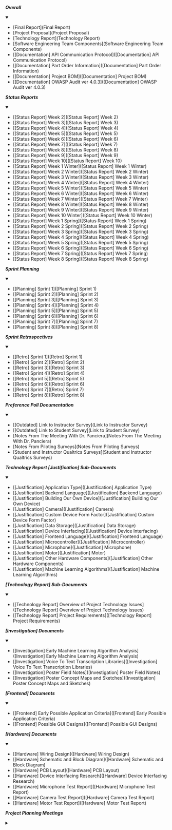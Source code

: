 ***Overall***
<details open><summary></summary>

- [Final Report](Final Report)
- [Project Proposal](Project Proposal)
- [Technology Report](Technology Report)
- [Software Engineering Team Components](Software Engineering Team Components)
- [[Documentation] API Communication Protocol]([Documentation] API Communication Protocol)
- [[Documentation] Part Order Information]([Documentation] Part Order Information)
- [[Documentation] Project BOM]([Documentation] Project BOM)
- [[Documentation] OWASP Audit ver 4.0.3]([Documentation] OWASP Audit ver 4.0.3)
</details>

***Status Reports***
<details open><summary></summary>

- [[Status Report] Week 2]([Status Report] Week 2)  
- [[Status Report] Week 3]([Status Report] Week 3)  
- [[Status Report] Week 4]([Status Report] Week 4)  
- [[Status Report] Week 5]([Status Report] Week 5)  
- [[Status Report] Week 6]([Status Report] Week 6) 
- [[Status Report] Week 7]([Status Report] Week 7)   
- [[Status Report] Week 8]([Status Report] Week 8)   
- [[Status Report] Week 9]([Status Report] Week 9)
- [[Status Report] Week 10]([Status Report] Week 10)
- [[Status Report] Week 1 Winter]([Status Report] Week 1 Winter)
- [[Status Report] Week 2 Winter]([Status Report] Week 2 Winter)
- [[Status Report] Week 3 Winter]([Status Report] Week 3 Winter)
- [[Status Report] Week 4 Winter]([Status Report] Week 4 Winter)
- [[Status Report] Week 5 Winter]([Status Report] Week 5 Winter)
- [[Status Report] Week 6 Winter]([Status Report] Week 6 Winter)
- [[Status Report] Week 7 Winter]([Status Report] Week 7 Winter)
- [[Status Report] Week 8 Winter]([Status Report] Week 8 Winter)
- [[Status Report] Week 9 Winter]([Status Report] Week 9 Winter)
- [[Status Report] Week 10 Winter]([Status Report] Week 10 Winter)
- [[Status Report] Week 1 Spring]([Status Report] Week 1 Spring)
- [[Status Report] Week 2 Spring]([Status Report] Week 2 Spring)
- [[Status Report] Week 3 Spring]([Status Report] Week 3 Spring)
- [[Status Report] Week 4 Spring]([Status Report] Week 4 Spring)
- [[Status Report] Week 5 Spring]([Status Report] Week 5 Spring)
- [[Status Report] Week 6 Spring]([Status Report] Week 6 Spring)
- [[Status Report] Week 7 Spring]([Status Report] Week 7 Spring)
- [[Status Report] Week 8 Spring]([Status Report] Week 8 Spring)
</details>

***Sprint Planning***
<details open><summary></summary>

- [[Planning] Sprint 1]([Planning] Sprint 1)
- [[Planning] Sprint 2]([Planning] Sprint 2)
- [[Planning] Sprint 3]([Planning] Sprint 3)
- [[Planning] Sprint 4]([Planning] Sprint 4)
- [[Planning] Sprint 5]([Planning] Sprint 5)
- [[Planning] Sprint 6]([Planning] Sprint 6)
- [[Planning] Sprint 7]([Planning] Sprint 7)
- [[Planning] Sprint 8]([Planning] Sprint 8)
</details>

***Sprint Retrospectives***
<details open><summary></summary>

- [[Retro] Sprint 1]([Retro] Sprint 1)
- [[Retro] Sprint 2]([Retro] Sprint 2)
- [[Retro] Sprint 3]([Retro] Sprint 3)
- [[Retro] Sprint 4]([Retro] Sprint 4)
- [[Retro] Sprint 5]([Retro] Sprint 5)
- [[Retro] Sprint 6]([Retro] Sprint 6)
- [[Retro] Sprint 7]([Retro] Sprint 7)
- [[Retro] Sprint 8]([Retro] Sprint 8)
</details>

***Preference Poll Documentation***
<details open><summary></summary>

- [[Outdated] Link to Instructor Survey](Link to Instructor Survey)
- [[Outdated] Link to Student Survey](Link to Student Survey)
- [Notes From The Meeting With Dr. Panciera](Notes From The Meeting With Dr. Panciera)
- [Notes From Piloting Surveys](Notes From Piloting Surveys)
- [Student and Instructor Qualtrics Surveys](Student and Instructor Qualtrics Surveys)
</details>

***Technology Report [Justification] Sub-Documents***
<details open><summary></summary>

- [[Justification] Application Type]([Justification] Application Type)
- [[Justification] Backend Language]([Justification] Backend Language)
- [[Justification] Building Our Own Device]([Justification] Building Our Own Device)
- [[Justification] Camera]([Justification] Camera)
- [[Justification] Custom Device Form Factor]([Justification] Custom Device Form Factor)
- [[Justification] Data Storage]([Justification] Data Storage)
- [[Justification] Device Interfacing]([Justification] Device Interfacing)
- [[Justification] Frontend Language]([Justification] Frontend Language)
- [[Justification] Microcontroller]([Justification] Microcontroller)
- [[Justification] Microphone]([Justification] Microphone)
- [[Justification] Motor]([Justification] Motor)
- [[Justification] Other Hardware Components]([Justification] Other Hardware Components)
- [[Justification] Machine Learning Algorithms]([Justification] Machine Learning Algorithms)
</details>

***[Technology Report] Sub-Documents***
<details open><summary></summary>

- [[Technology Report] Overview of Project Technology Issues]([Technology Report] Overview of Project Technology Issues)
- [[Technology Report] Project Requirements]([Technology Report] Project Requirements)
</details>

***[Investigation] Documents***
<details open><summary></summary>

- [[Investigation] Early Machine Learning Algorithm Analysis]([Investigation] Early Machine Learning Algorithm Analysis)
- [[Investigation] Voice To Text Transcription Libraries]([Investigation] Voice To Text Transcription Libraries)
- [[Investigation] Poster Field Notes]([Investigation] Poster Field Notes)
- [[Investigation] Poster Concept Maps and Sketches]([Investigation] Poster Concept Maps and Sketches)
</details>

***[Frontend] Documents***
<details open><summary></summary>

- [[Frontend] Early Possible Application Criteria]([Frontend] Early Possible Application Criteria)
- [[Frontend] Possible GUI Designs]([Frontend] Possible GUI Designs)
</details>

***[Hardware] Documents***
<details open><summary></summary>

- [[Hardware] Wiring Design]([Hardware] Wiring Design)
- [[Hardware] Schematic and Block Diagram]([Hardware] Schematic and Block Diagram)
- [[Hardware] PCB Layout]([Hardware] PCB Layout)
- [[Hardware] Device Interfacing Research]([Hardware] Device Interfacing Research)
- [[Hardware] Microphone Test Report]([Hardware] Microphone Test Report)
- [[Hardware] Camera Test Report]([Hardware] Camera Test Report)
- [[Hardware] Motor Test Report]([Hardware] Motor Test Report)
</details>

***Project Planning Meetings***
<details><summary></summary>

- [[Notes] August 24 2022]([Notes] August 24 2022)
- [[Notes] August 29 2022]([Notes] August 29 2022)
- [[Notes] September 14 2022]([Notes] September 14 2022)
- [[Notes] September 21 2022]([Notes] September 21 2022)
- [[Notes] September 7 2022]([Notes] September 7 2022)
</details>



